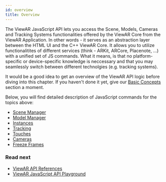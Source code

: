 ```yaml
---
id: overview
title: Overview
---
```


The ViewAR JavaScript API lets you access the Scene, Models, Cameras and Tracking Systems functionalities offered by the ViewAR Core from the ViewAR Application. In other words - it serves as an abstraction layer between the HTML UI and the C++ ViewAR Core. It allows you to utilize functionalitites of different services (think - ARKit, ARCore, Placenote, ...) with a unified set of JS commands. What it means, is that no platform-specific or device-specific knowledge is neccessary and that you may seamlessly switch between different technolgies (e.g. tracking systems).

It would be a good idea to get an overview of the ViewAR API logic before diving into this chapter.
If you haven't done it yet, give our [Basic Concepts](/sdk/basic_concepts/overview) section a moment.

Below, you will find detailed description of JavaScript commands for the topics above:

- [Scene Manager](/sdk/quickstart/scene_manager)
- [Model Manager](/sdk/quickstart/model_manager)
- [Instances](/sdk/quickstart/instances)
- [Tracking](/sdk/quickstart/tracking)
- [Touches](/sdk/quickstart/touches)
- [Cameras](/sdk/quickstart/cameras)
- [Freeze Frames](/sdk/quickstart/freeze_frames)

### Read next

- [ViewAR API References](http://test2.3.viewar.com/docs/index.html)
- [ViewAR JavaScript API Playground](https://webversion.viewar.com/com.viewar.sandbox/100/)
